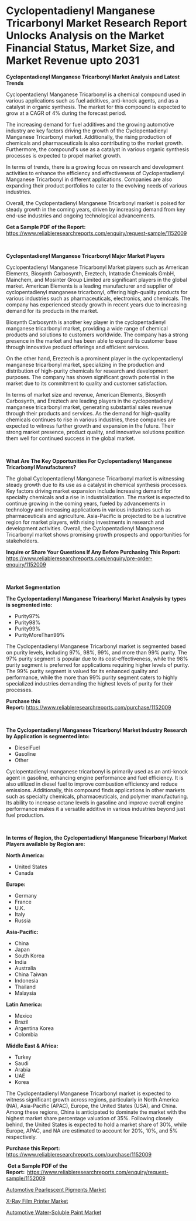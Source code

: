 <p><h1>Cyclopentadienyl Manganese Tricarbonyl Market Research Report Unlocks Analysis on the Market Financial Status, Market Size, and Market Revenue upto 2031</h1></p><p><strong>Cyclopentadienyl Manganese Tricarbonyl Market Analysis and Latest Trends</strong></p>
<p><p>Cyclopentadienyl Manganese Tricarbonyl is a chemical compound used in various applications such as fuel additives, anti-knock agents, and as a catalyst in organic synthesis. The market for this compound is expected to grow at a CAGR of 4% during the forecast period.</p><p>The increasing demand for fuel additives and the growing automotive industry are key factors driving the growth of the Cyclopentadienyl Manganese Tricarbonyl market. Additionally, the rising production of chemicals and pharmaceuticals is also contributing to the market growth. Furthermore, the compound's use as a catalyst in various organic synthesis processes is expected to propel market growth.</p><p>In terms of trends, there is a growing focus on research and development activities to enhance the efficiency and effectiveness of Cyclopentadienyl Manganese Tricarbonyl in different applications. Companies are also expanding their product portfolios to cater to the evolving needs of various industries.</p><p>Overall, the Cyclopentadienyl Manganese Tricarbonyl market is poised for steady growth in the coming years, driven by increasing demand from key end-use industries and ongoing technological advancements.</p></p>
<p><strong>Get a Sample PDF of the Report:&nbsp;</strong> <a href="https://www.reliableresearchreports.com/enquiry/request-sample/1152009">https://www.reliableresearchreports.com/enquiry/request-sample/1152009</a></p>
<p>&nbsp;</p>
<p><strong>Cyclopentadienyl Manganese Tricarbonyl Major Market Players</strong></p>
<p><p>Cyclopentadienyl Manganese Tricarbonyl Market players such as American Elements, Biosynth Carbosynth, Ereztech, Intatrade Chemicals GmbH, Mainchem, and Mosinter Group Limited are significant players in the global market. American Elements is a leading manufacturer and supplier of cyclopentadienyl manganese tricarbonyl, offering high-quality products for various industries such as pharmaceuticals, electronics, and chemicals. The company has experienced steady growth in recent years due to increasing demand for its products in the market.</p><p>Biosynth Carbosynth is another key player in the cyclopentadienyl manganese tricarbonyl market, providing a wide range of chemical products and solutions to customers worldwide. The company has a strong presence in the market and has been able to expand its customer base through innovative product offerings and efficient services.</p><p>On the other hand, Ereztech is a prominent player in the cyclopentadienyl manganese tricarbonyl market, specializing in the production and distribution of high-purity chemicals for research and development purposes. The company has shown significant growth potential in the market due to its commitment to quality and customer satisfaction.</p><p>In terms of market size and revenue, American Elements, Biosynth Carbosynth, and Ereztech are leading players in the cyclopentadienyl manganese tricarbonyl market, generating substantial sales revenue through their products and services. As the demand for high-quality chemicals continues to rise in various industries, these companies are expected to witness further growth and expansion in the future. Their strong market presence, product quality, and innovative solutions position them well for continued success in the global market.</p></p>
<p>&nbsp;</p>
<p><strong>What Are The Key Opportunities For Cyclopentadienyl Manganese Tricarbonyl Manufacturers?</strong></p>
<p><p>The global Cyclopentadienyl Manganese Tricarbonyl market is witnessing steady growth due to its use as a catalyst in chemical synthesis processes. Key factors driving market expansion include increasing demand for specialty chemicals and a rise in industrialization. The market is expected to continue growing in the coming years, fueled by advancements in technology and increasing applications in various industries such as pharmaceuticals and agriculture. Asia-Pacific is projected to be a lucrative region for market players, with rising investments in research and development activities. Overall, the Cyclopentadienyl Manganese Tricarbonyl market shows promising growth prospects and opportunities for stakeholders.</p></p>
<p><strong>Inquire or Share Your Questions If Any Before Purchasing This Report:</strong> <a href="https://www.reliableresearchreports.com/enquiry/pre-order-enquiry/1152009">https://www.reliableresearchreports.com/enquiry/pre-order-enquiry/1152009</a></p>
<p>&nbsp;</p>
<p><strong>Market Segmentation</strong></p>
<p><strong>The Cyclopentadienyl Manganese Tricarbonyl Market Analysis by types is segmented into:</strong></p>
<p><ul><li>Purity97%</li><li>Purity98%</li><li>Purity99%</li><li>PurityMoreThan99%</li></ul></p>
<p><p>The Cyclopentadienyl Manganese Tricarbonyl market is segmented based on purity levels, including 97%, 98%, 99%, and more than 99% purity. The 97% purity segment is popular due to its cost-effectiveness, while the 98% purity segment is preferred for applications requiring higher levels of purity. The 99% purity segment is valued for its enhanced quality and performance, while the more than 99% purity segment caters to highly specialized industries demanding the highest levels of purity for their processes.</p></p>
<p><strong>Purchase this Report:&nbsp;</strong><a href="https://www.reliableresearchreports.com/purchase/1152009">https://www.reliableresearchreports.com/purchase/1152009</a></p>
<p>&nbsp;</p>
<p><strong>The Cyclopentadienyl Manganese Tricarbonyl Market Industry Research by Application is segmented into:</strong></p>
<p><ul><li>DieselFuel</li><li>Gasoline</li><li>Other</li></ul></p>
<p><p>Cyclopentadienyl manganese tricarbonyl is primarily used as an anti-knock agent in gasoline, enhancing engine performance and fuel efficiency. It is also utilized in diesel fuel to improve combustion efficiency and reduce emissions. Additionally, this compound finds applications in other markets such as specialty chemicals, pharmaceuticals, and polymer manufacturing. Its ability to increase octane levels in gasoline and improve overall engine performance makes it a versatile additive in various industries beyond just fuel production.</p></p>
<p>&nbsp;</p>
<p><strong>In terms of Region, the Cyclopentadienyl Manganese Tricarbonyl Market Players available by Region are:</strong></p>
<p>
    <p> <strong> North America: </strong>
        <ul>
            <li>United States</li>
            <li>Canada</li>
        </ul>
        </p> 
    <p> <strong> Europe: </strong>
        <ul>
            <li>Germany</li>
            <li>France</li>
            <li>U.K.</li>
            <li>Italy</li>
            <li>Russia</li>
        </ul>
        </p> 
    <p> <strong> Asia-Pacific: </strong>
        <ul>
            <li>China</li>
            <li>Japan</li>
            <li>South Korea</li>
            <li>India</li>
            <li>Australia</li>
            <li>China Taiwan</li>
            <li>Indonesia</li>
            <li>Thailand</li>
            <li>Malaysia</li>
        </ul>
        </p> 
    <p> <strong> Latin America: </strong>
        <ul>
            <li>Mexico</li>
            <li>Brazil</li>
            <li>Argentina Korea</li>
            <li>Colombia</li>
        </ul>
        </p> 
    <p> <strong> Middle East & Africa: </strong>
        <ul>
            <li>Turkey</li>
            <li>Saudi</li>
            <li>Arabia</li>
            <li>UAE</li>
            <li>Korea</li>
        </ul>
    </p>
    </p>
<p><p>The Cyclopentadienyl Manganese Tricarbonyl market is expected to witness significant growth across regions, particularly in North America (NA), Asia-Pacific (APAC), Europe, the United States (USA), and China. Among these regions, China is anticipated to dominate the market with the highest market share percentage valuation of 35%. Following closely behind, the United States is expected to hold a market share of 30%, while Europe, APAC, and NA are estimated to account for 20%, 10%, and 5% respectively.</p></p>
<p><strong>Purchase this Report: </strong><a href="https://www.reliableresearchreports.com/purchase/1152009">https://www.reliableresearchreports.com/purchase/1152009</a></p>
<p>&nbsp;<strong>Get a Sample PDF of the Report:&nbsp;&nbsp;</strong><a href="https://www.reliableresearchreports.com/enquiry/request-sample/1152009">https://www.reliableresearchreports.com/enquiry/request-sample/1152009</a></p>
<p><strong></strong></p>
<p><p><a href="https://view.publitas.com/reportprime-1/automotive-pearlescent-pigments-market-size-2023-2030-global-industrial-analysis-key-geographical-regions-market-share-top-key-players-product-types-and-forecast-research-report/">Automotive Pearlescent Pigments Market</a></p><p><a href="https://view.publitas.com/reportprime-1/x-ray-film-printer-market-share-market-new-trends-analysis-report-by-type-by-application-by-end-use-by-region-and-segment-forecasts-2023-2030/">X-Ray Film Printer Market</a></p><p><a href="https://view.publitas.com/reportprime-1/automotive-water-soluble-paint-market-size-global-industry-overview-market-segmentation-and-forecast-2023-to-2030/">Automotive Water-Soluble Paint Market</a></p></p>
